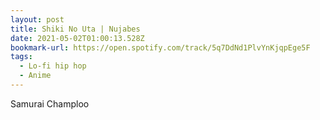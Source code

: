 ```yaml
---
layout: post
title: Shiki No Uta | Nujabes
date: 2021-05-02T01:00:13.528Z
bookmark-url: https://open.spotify.com/track/5q7DdNd1PlvYnKjqpEge5F
tags:
  - Lo-fi hip hop
  - Anime
---
```

S﻿amurai Champloo